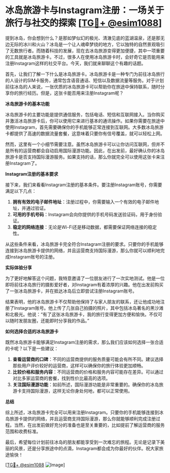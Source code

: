 # 冰岛旅游卡与Instagram注册：一场关于旅行与社交的探索 [[TG💪+ @esim1088](https://t.me/s/esim1088)]

提到冰岛，你会想到什么？是那如梦似幻的极光、清澈见底的蓝湖温泉，还是那无边无际的冰川和火山？冰岛是一个让人魂牵梦绕的地方，它以独特的自然景观吸引了无数旅行者。而随着科技的发展，现在去冰岛旅游变得更加便捷，其中一项重要的工具就是冰岛旅游卡。不过，很多人在使用冰岛旅游卡时，会好奇它是否能用来注册Instagram这样的社交平台。今天，我们就来聊聊这个有趣的话题。

首先，让我们了解一下什么是冰岛旅游卡。冰岛旅游卡是一种专门为前往冰岛旅行的人设计的SIM卡服务，通常包含语音通话、短信以及数据流量等服务。对于计划前往冰岛的人来说，一张优质的冰岛旅游卡可以帮助你在旅途中保持联系，随时分享你的旅行经历。但是，这张卡能否用来注册Instagram呢？

**冰岛旅游卡的基本功能**

冰岛旅游卡的主要功能是提供通信服务，包括电话、短信和互联网接入。当你购买并激活冰岛旅游卡后，你可以使用它来进行基本的通讯操作。如果你需要在旅途中使用Instagram，首先需要确保你的手机能够正常连接到互联网。大多数冰岛旅游卡都提供了高速的数据流量套餐，这意味着只要你有信号覆盖，就可以轻松上网。

然而，这里有一个小细节需要注意。虽然冰岛旅游卡可以让你访问互联网，但并不是所有的运营商都会自动启用国际漫游功能。因此，在出发前，最好确认你的冰岛旅游卡是否支持国际漫游服务。如果支持的话，那么你就完全可以使用这张卡来注册Instagram了。

**Instagram注册的基本要求**

接下来，我们来看看Instagram注册的基本条件。要注册Instagram账号，你需要满足以下几点：

1. **拥有有效的电子邮件地址**：注册过程中，你需要输入一个有效的电子邮件地址，并通过验证。
2. **可用的手机号码**：Instagram会向你提供的手机号码发送验证码，用于身份验证。
3. **稳定的网络连接**：无论是Wi-Fi还是移动数据，都需要保证网络连接的稳定性。

从这些条件来看，冰岛旅游卡完全符合Instagram注册的要求。只要你的手机能够连接到冰岛旅游卡提供的网络，并且运营商支持国际漫游，那么你就可以顺利地完成Instagram账号的注册。

**实际体验分享**

为了更好地解答这个问题，我特意邀请了一位朋友进行了一次实地测试。他是一位即将前往冰岛旅行的摄影爱好者，对Instagram有着浓厚的兴趣。他在出发前购买了一张冰岛旅游卡，并在抵达冰岛后立即尝试注册Instagram账号。

结果表明，他的冰岛旅游卡不仅帮助他保持了与家人朋友的联系，还让他成功地注册了Instagram账号。他上传了几张自己拍摄的照片，其中包括冰岛著名的黑沙滩和北极光。他说：“有了这张冰岛旅游卡，我的旅行变得更加方便和愉快。不仅可以随时发朋友圈，还能即时分享我的作品。”

**如何选择合适的冰岛旅游卡**

既然冰岛旅游卡能够满足Instagram注册的需求，那么我们应该如何选择一张合适的卡呢？以下是一些建议：

1. **查看运营商的口碑**：不同的运营商提供的服务质量可能会有所不同。建议选择那些用户评价较好的运营商，这样可以确保你的旅行体验更加顺畅。
2. **比较价格和服务内容**：不同运营商的价格和服务内容可能存在差异。可以通过对比多家运营商的套餐，找到性价比最高的选项。
3. **关注国际漫游功能**：如前所述，国际漫游功能是非常重要的。确保你的冰岛旅游卡支持国际漫游，这样无论你身处何地，都可以正常使用。

**总结**

综上所述，冰岛旅游卡完全可以用来注册Instagram。只要你的手机能够连接到冰岛旅游卡提供的网络，并且运营商支持国际漫游，那么你就能够顺利完成注册过程。当然，在出发前做好充分的准备也是至关重要的，比如提前了解运营商的服务范围和收费标准。

最后，希望每位计划前往冰岛的朋友都能享受到一次难忘的旅程。无论是记录下美丽的风景，还是分享旅途中的点滴，Instagram都会成为你最好的伙伴。祝大家旅途愉快！

[[TG💪+ @esim1088](https://t.me/s/esim1088) ![Image](https://i.postimg.cc/4NQfJmqS/Snipaste-2025-05-13-00-14-12.png)]
